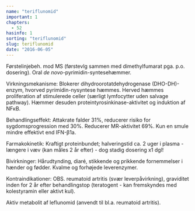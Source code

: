```yaml
---
name: "teriflunomid"
important: 1
chapters:  
  - 52
hasinfo: 1
sorting: "teriflunomid"
slug: teriflunomid
date: "2016-06-05"
---
```


Førstelinjebeh. mod MS (førstevlg sammen med dimethylfumarat pga. p.o. dosering). Oral <em>de novo</em>-pyrimidin-syntesehæmmer.

Virkningsmekanisme: Blokerer dihydroorotatdehydrogenase (DHO-DH)-enzym, hvorved pyrimidin-nysyntese hæmmes. Herved hæmmes proliferation af stimulerede celler (særligt lymfocytter uden salvage pathway). Hæmmer desuden proteintyrosinkinase-aktivitet og induktion af NFκB.

Behandlingseffekt: Attakrate falder 31%, reducerer risiko for sygdomsprogression med 30%. Reducerer MR-aktivitet 69%. Kun en smule mindre effektivt end IFN-β1a.

Farmakokinetik: Kraftigt proteinbundet; halveringstid ca. 2 uger i plasma - længere i væv (kan måles 2 år efter) - dog stadig dosering x1 dgl!

Bivirkninger: Hårudtynding, diaré, stikkende og prikkende fornemmelser i hænder og fødder. Kvalme og forhøjede leverenzymer. 

Kontraindikationer: OBS. reumatoid artritis (svær leverpåvirkning), graviditet inden for 2 år efter behandlingstop (teratogent - kan fremskyndes med kolestyramin eller aktivt kul).

Aktiv metabolit af leflunomid (anvendt til bl.a. reumatoid artritis).
